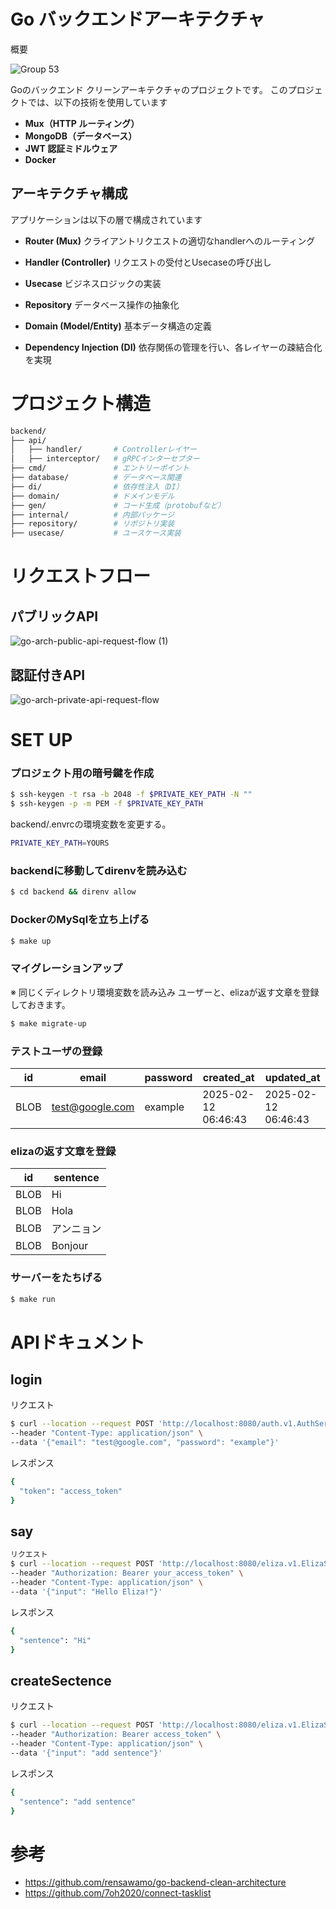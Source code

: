 
# Go バックエンドアーキテクチャ
概要

![Group 53](https://github.com/user-attachments/assets/213360f8-3e60-4796-b0f0-377b604a9a51)

Goのバックエンド クリーンアーキテクチャのプロジェクトです。
このプロジェクトでは、以下の技術を使用しています

- **Mux（HTTP ルーティング）**
- **MongoDB（データベース）**
- **JWT 認証ミドルウェア**
- **Docker**
  

## アーキテクチャ構成
アプリケーションは以下の層で構成されています

- **Router (Mux)**
クライアントリクエストの適切なhandlerへのルーティング

- **Handler (Controller)**
リクエストの受付とUsecaseの呼び出し

- **Usecase**
ビジネスロジックの実装

- **Repository**
データベース操作の抽象化

- **Domain (Model/Entity)**
基本データ構造の定義

- **Dependency Injection (DI)**
依存関係の管理を行い、各レイヤーの疎結合化を実現


# プロジェクト構造
```sh
backend/
├── api/
│   ├── handler/       # Controllerレイヤー
│   ├── interceptor/   # gRPCインターセプター
├── cmd/               # エントリーポイント
├── database/          # データベース関連
├── di/                # 依存性注入（DI）
├── domain/            # ドメインモデル
├── gen/               # コード生成（protobufなど）
├── internal/          # 内部パッケージ
├── repository/        # リポジトリ実装
├── usecase/           # ユースケース実装
```

# リクエストフロー

## パブリックAPI
![go-arch-public-api-request-flow (1)](https://github.com/user-attachments/assets/b6165a6f-f544-476e-9502-4049568d617b)


## 認証付きAPI
![go-arch-private-api-request-flow](https://github.com/user-attachments/assets/3216ad56-452a-4a6b-ad53-858e8d05ba91)


# SET UP
### プロジェクト用の暗号鍵を作成
```sh
$ ssh-keygen -t rsa -b 2048 -f $PRIVATE_KEY_PATH -N ""
$ ssh-keygen -p -m PEM -f $PRIVATE_KEY_PATH
```

backend/.envrcの環境変数を変更する。
```sh
PRIVATE_KEY_PATH=YOURS
```

### backendに移動してdirenvを読み込む
```sh
$ cd backend && direnv allow
```

### DockerのMySqlを立ち上げる
```sh
$ make up
```

### マイグレーションアップ
※ 同じくディレクトリ環境変数を読み込み
ユーザーと、elizaが返す文章を登録しておきます。
```sh
$ make migrate-up
```

### テストユーザの登録

| id   | email             | password | created_at          | updated_at         |
|------|-------------------|----------|---------------------|--------------------|
| BLOB | test@google.com    | example  | 2025-02-12 06:46:43 | 2025-02-12 06:46:43 |

### elizaの返す文章を登録

| id   | sentence |
|------|----------|
| BLOB | Hi       |
| BLOB | Hola     |
| BLOB | アンニョン  |
| BLOB | Bonjour  |



### サーバーをたちげる
```sh
$ make run
```

# APIドキュメント

## **login**

リクエスト
```sh
$ curl --location --request POST 'http://localhost:8080/auth.v1.AuthService/Login' \
--header "Content-Type: application/json" \
--data '{"email": "test@google.com", "password": "example"}'
```

レスポンス
```sh
{
  "token": "access_token"
}
```

## **say**
```sh
リクエスト
$ curl --location --request POST 'http://localhost:8080/eliza.v1.ElizaService/CreateSentence' \
--header "Authorization: Bearer your_access_token" \
--header "Content-Type: application/json" \
--data '{"input": "Hello Eliza!"}'
```

レスポンス
```sh
{
  "sentence": "Hi"
}
```

## **createSectence**
リクエスト
```sh
$ curl --location --request POST 'http://localhost:8080/eliza.v1.ElizaService/CreateSentence' \
--header "Authorization: Bearer access_token" \
--header "Content-Type: application/json" \
--data '{"input": "add sentence"}'
```

レスポンス
```sh
{
  "sentence": "add sentence"
}
```

# 参考
- https://github.com/rensawamo/go-backend-clean-architecture
- https://github.com/7oh2020/connect-tasklist
